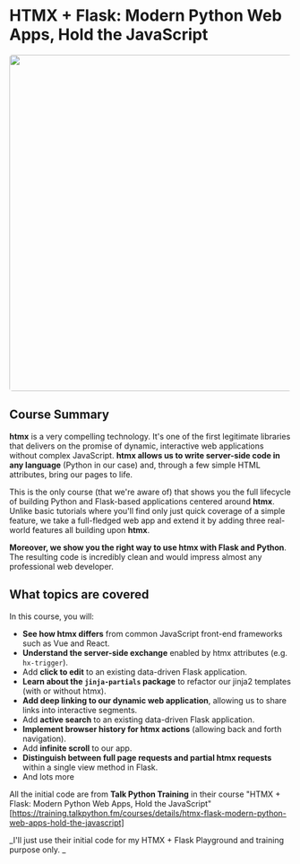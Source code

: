 # HTMX + Flask: Modern Python Web Apps, Hold the JavaScript

<a href="https://training.talkpython.fm/courses/htmx-flask-modern-python-web-apps-hold-the-javascript?utm_source=github" target="_blank"><img src="https://training.talkpython.fm/static/course_images/htmx-course2x.jpg" style="width: 600px; border-radius: 5px;" /></a>

## Course Summary

**htmx** is a very compelling technology. It's one of the first legitimate libraries that delivers on the promise of dynamic, interactive web applications without complex JavaScript. **htmx allows us to write server-side code in any language** (Python in our case) and, through a few simple HTML attributes, bring our pages to life.

This is the only course (that we're aware of) that shows you the full lifecycle of building Python and Flask-based applications centered around **htmx**. Unlike basic tutorials where you'll find only just quick coverage of a simple feature, we take a full-fledged web app and extend it by adding three real-world features all building upon **htmx**.

**Moreover, we show you the right way to use htmx with Flask and Python**. The resulting code is incredibly clean and would impress almost any professional web developer.

## What topics are covered

In this course, you will:

- **See how htmx differs** from common JavaScript front-end frameworks such as Vue and React.
- **Understand the server-side exchange** enabled by htmx attributes (e.g. `hx-trigger`).
- Add **click to edit** to an existing data-driven Flask application.
- **Learn about the `jinja-partials` package** to refactor our jinja2 templates (with or without htmx).
- **Add deep linking to our dynamic web application**, allowing us to share links into interactive segments.
- Add **active search** to an existing data-driven Flask application.
- **Implement browser history for htmx actions** (allowing back and forth navigation).
- Add **infinite scroll** to our app.
- **Distinguish between full page requests and partial htmx requests** within a single view method in Flask.
- And lots more

All the initial code are from **Talk Python Training** in their course "HTMX + Flask: Modern Python Web Apps, Hold the JavaScript" 
[https://training.talkpython.fm/courses/details/htmx-flask-modern-python-web-apps-hold-the-javascript]

_I'll just use their initial code for my HTMX + Flask Playground and training purpose only. _
